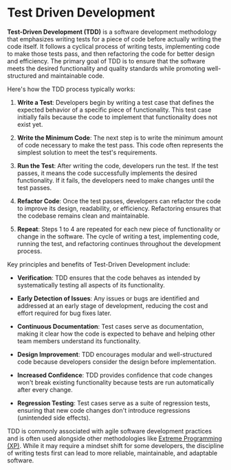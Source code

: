 # Test Driven Development

**Test-Driven Development (TDD)** is a software development methodology that emphasizes writing tests for a piece of code before actually writing the code itself. It follows a cyclical process of writing tests, implementing code to make those tests pass, and then refactoring the code for better design and efficiency. The primary goal of TDD is to ensure that the software meets the desired functionality and quality standards while promoting well-structured and maintainable code.

Here's how the TDD process typically works:

1. **Write a Test**: Developers begin by writing a test case that defines the expected behavior of a specific piece of functionality. This test case initially fails because the code to implement that functionality does not exist yet.

2. **Write the Minimum Code**: The next step is to write the minimum amount of code necessary to make the test pass. This code often represents the simplest solution to meet the test's requirements.

3. **Run the Test**: After writing the code, developers run the test. If the test passes, it means the code successfully implements the desired functionality. If it fails, the developers need to make changes until the test passes.

4. **Refactor Code**: Once the test passes, developers can refactor the code to improve its design, readability, or efficiency. Refactoring ensures that the codebase remains clean and maintainable.

5. **Repeat**: Steps 1 to 4 are repeated for each new piece of functionality or change in the software. The cycle of writing a test, implementing code, running the test, and refactoring continues throughout the development process.

Key principles and benefits of Test-Driven Development include:

-   **Verification**: TDD ensures that the code behaves as intended by systematically testing all aspects of its functionality.

-   **Early Detection of Issues**: Any issues or bugs are identified and addressed at an early stage of development, reducing the cost and effort required for bug fixes later.

-   **Continuous Documentation**: Test cases serve as documentation, making it clear how the code is expected to behave and helping other team members understand its functionality.

-   **Design Improvement**: TDD encourages modular and well-structured code because developers consider the design before implementation.

-   **Increased Confidence**: TDD provides confidence that code changes won't break existing functionality because tests are run automatically after every change.

-   **Regression Testing**: Test cases serve as a suite of regression tests, ensuring that new code changes don't introduce regressions (unintended side effects).

TDD is commonly associated with agile software development practices and is often used alongside other methodologies like [Extreme Programming (XP)](Extreme%20Programming.md). While it may require a mindset shift for some developers, the discipline of writing tests first can lead to more reliable, maintainable, and adaptable software.
